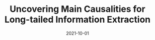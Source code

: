 ---
title: "Uncovering Main Causalities for Long-tailed Information Extraction"
collection: publications
link: https://aclanthology.org/2021.emnlp-main.763/
# excerpt: 'This paper is about the number 3. The number 4 is left for future work.'
date: 2021-10-01
venue: 'EMNLP'
authors: 'Guoshun Nan*, Jiaqi Zeng*, <u>Rui Qiao</u>*, Zhijiang Guo, Wei Lu'
citation: 'Your Name, You. (2015). &quot;Paper Title Number 3.&quot; <i>Journal 1</i>. 1(3).'
---
